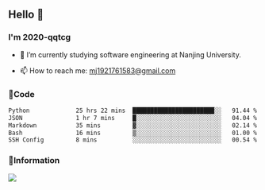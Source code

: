 ## Hello 👋


### I'm 2020-qqtcg

- 🔭 I’m currently studying software engineering at Nanjing University. 
<!-- - 🌱 I’m currently learning MLsys and -->
<!-- - 👯 I’m looking to collaborate on ... -->
<!-- - 🤔 I’m looking for help with ... -->
<!-- - 💬 Ask me about ... -->
- 📫 How to reach me: mj1921761583@gmail.com
<!-- - 😄 Pronouns: ... -->
<!-- - ⚡ Fun fact: ... -->

### 🌱Code
<!--START_SECTION:waka-->

```txt
Python             25 hrs 22 mins  ███████████████████████░░   91.44 %
JSON               1 hr 7 mins     █░░░░░░░░░░░░░░░░░░░░░░░░   04.04 %
Markdown           35 mins         ▓░░░░░░░░░░░░░░░░░░░░░░░░   02.14 %
Bash               16 mins         ▒░░░░░░░░░░░░░░░░░░░░░░░░   01.00 %
SSH Config         8 mins          ░░░░░░░░░░░░░░░░░░░░░░░░░   00.54 %
```

<!--END_SECTION:waka-->

### 💬Information
![](https://github-readme-stats.vercel.app/api?username=2020-qqtcg&theme=buefy&hide_border=false)


<!-- <div align="center"> <img src="https://github-readme-activity-graph.vercel.app/graph?username=2020-qqtcg&theme=minimal" /> </div> -->


